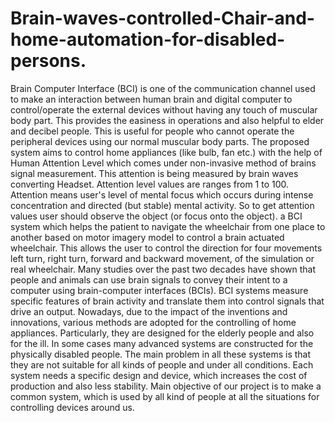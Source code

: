 # Brain-waves-controlled-Chair-and-home-automation-for-disabled-persons.
Brain Computer Interface (BCI) is one of the communication channel used to make an interaction between human brain and digital computer to control/operate the external devices without having any touch of muscular body part. This provides the easiness in operations and also helpful to elder and decibel people. This is useful for people who cannot operate the peripheral devices using our normal muscular body parts.
The proposed system aims to control home appliances (like bulb, fan etc.) with the help of Human Attention Level which comes under non-invasive method of brains signal measurement. This attention is being measured by brain waves converting Headset. Attention level values are ranges from 1 to 100. Attention means user's level of mental focus which occurs during intense concentration and directed (but stable) mental activity. So to get attention values user should observe the object (or focus onto the object).  a BCI system which helps the patient to navigate the wheelchair from one place to another based on motor imagery model to control a brain actuated wheelchair. This allows the user to control the direction for four movements left turn, right turn, forward and backward movement, of the simulation or real wheelchair.
Many studies over the past two decades have shown that people and animals can use brain signals to convey their intent to a computer using brain-computer interfaces (BCIs). BCI systems measure specific features of brain activity and translate them into control signals that drive an output.
Nowadays, due to the impact of the inventions and innovations, various methods are adopted for the controlling of home appliances. Particularly, they are designed for the elderly people and also for the ill. In some cases many advanced systems are constructed for the physically disabled people. The main problem in all these systems is that they are not suitable for all kinds of people and under all conditions. Each system needs a specific design and device, which increases the cost of production and also less stability. Main objective of our project is to make a common system, which is used by all kind of people at all the situations for controlling devices around us.
